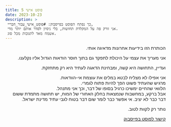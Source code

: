 ```yaml
---
title: פוסט אישי 5
date: 2023-10-23
description: >
 כך נפתח הפוסט בפייסבוק: #פוסט_אישי_עבור_חבריי,
 אני זורק פה על המקלדת תחושות, בלי ניסיון לסדר אותם יותר מדי.
 אשמח מאד לתגובות מכל סוג.
---
```

<div dir="rtl">

הכותרת הזו בידיעות אחרונות מדאיגה אותי.

אני מעריך את עצמי על היכולת לתפקד גם בתוך חוסר הודאות הגדול אליו נקלענו.

ועדיין, התחושה היא קשה, ומבחינת הדאגה לעתיד היא רק מתחזקת.

אני אפילו לא מצליח לבטא במלים את עוצמת אי-הוודאות.  
מרגיש שהעתיד פשוט הפך להיות פתוח לגמרי.  
הלוואי שהחיים ימשיכו כרגיל בסופו של דבר, וכך אני מתנהל.  
אבל ברקע, במחשבות שנמצאות בחלק האחורי של המוח, יש תחושה מתמדת ששום דבר כבר לא יציב. אי אפשר כבר לומר שום דבר בטוח לגבי עתיד מדינת ישראל.

נותר רק לקוות לטוב.


[קישור לפוסט בפייסבוק](https://www.facebook.com/urielofir86/posts/2584089901778112)
</div>
